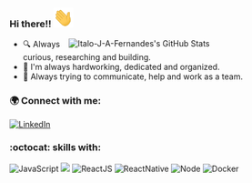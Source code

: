 ### Hi there!! <img src="Hi.gif" width="35px"> 

<img title="Italo-J-A-Fernandes's GitHub Stats" align="right" heigth="300" width="400" src="https://github-readme-stats.vercel.app/api?username=Italo-J-A-Fernandes&count_private=true&theme=dark&show_icons=true)"
/>

- :mag: Always curious, researching and building.
- :memo: I'm always hardworking, dedicated and organized.
- :ant: Always trying to communicate, help and work as a team.


### :earth_africa: Connect with me:

[<img src="https://img.shields.io/badge/-LinkedIn-blue?style=flat-square&logo=Linkedin&logoColor=white&link=https://www.linkedin.com/in/italo-fernandes-2b560235" height="22" title="LinkedIn" />](https://www.linkedin.com/in/italo-fernandes-2b560235) 

### :octocat: skills with:

![JavaScript](https://img.shields.io/badge/-JavaScript-000000?style=flat&logo=javascript)
![  ](https://img.shields.io/badge/-TypeScript-fff?style=flat&logo=typescript)
![ReactJS](https://img.shields.io/badge/-ReactJS-blue?style=flat&logo=react)
![ReactNative](https://img.shields.io/badge/-ReactNative-995DF5?style=flat&logo=react)
![Node](https://img.shields.io/badge/-Node.js-0CEB2E?style=flat&logo=node.js)
![Docker](https://img.shields.io/badge/-Docker-blue?style=flat&logo=docker)

